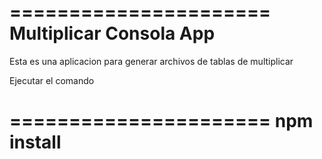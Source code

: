 ======================
Multiplicar Consola App
======================

Esta es una aplicacion para generar archivos de tablas de multiplicar

Ejecutar el comando 

======================
npm install
======================
